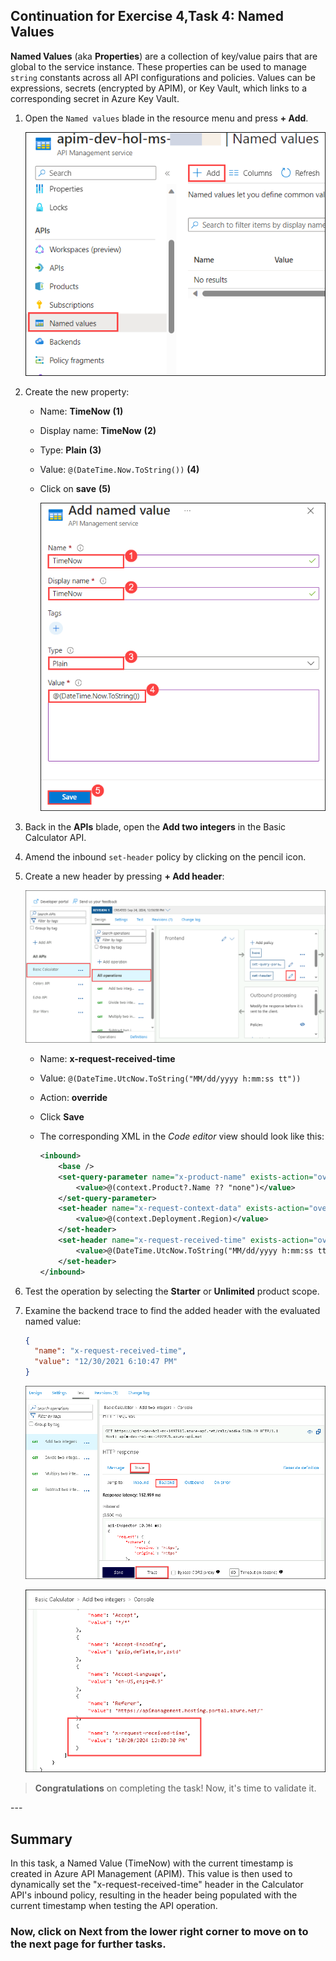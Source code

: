 ## Continuation for Exercise 4,Task 4: Named Values

**Named Values** (aka **Properties**) are a collection of key/value pairs that are global to the service instance. These properties can be used to manage `string` constants across all API configurations and policies. Values can be expressions, secrets (encrypted by APIM), or Key Vault, which links to a corresponding secret in Azure Key Vault.

1. Open the `Named values` blade in the resource menu and press **+ Add**.

      ![APIM Named Values](media/api-management.png)
  
1. Create the new property:
    - Name: **TimeNow** **(1)**
    - Display name: **TimeNow** **(2)**
    - Type: **Plain** **(3)**
    - Value: `@(DateTime.Now.ToString())` **(4)**
    - Click on **save** **(5)**

      ![APIM Named Values](media/add-name.png)

1. Back in the **APIs** blade, open the **Add two integers** in the Basic Calculator API. 
1. Amend the inbound `set-header` policy by clicking on the pencil icon.
1. Create a new header by pressing **+ Add header**:

      ![APIM Named Values](media/updt29.png)
  
    - Name: **x-request-received-time**
    - Value: `@(DateTime.UtcNow.ToString("MM/dd/yyyy h:mm:ss tt"))`
    - Action: **override**
    - Click **Save** 
    - The corresponding XML in the *Code editor* view should look like this: 

      ```xml    
      <inbound>
          <base />
          <set-query-parameter name="x-product-name" exists-action="override">
              <value>@(context.Product?.Name ?? "none")</value>
          </set-query-parameter>
          <set-header name="x-request-context-data" exists-action="override">
              <value>@(context.Deployment.Region)</value>
          </set-header>
          <set-header name="x-request-received-time" exists-action="override">
              <value>@(DateTime.UtcNow.ToString("MM/dd/yyyy h:mm:ss tt"))</value>
          </set-header>
      </inbound>
      ```

1. Test the operation by selecting the **Starter** or **Unlimited** product scope. 

1. Examine the backend trace to find the added header with the evaluated named value:

    ```json
    {
      "name": "x-request-received-time",
      "value": "12/30/2021 6:10:47 PM"
    }
    ```
   ![](./media/trace01.png)

   ![](./media/trace02.png)

> **Congratulations** on completing the task! Now, it's time to validate it.
<validation step="0b2d0949-fa33-4cd3-a097-c56bbc605dcc" />
---

## Summary
In this task, a Named Value (TimeNow) with the current timestamp is created in Azure API Management (APIM). This value is then used to dynamically set the "x-request-received-time" header in the Calculator API's inbound policy, resulting in the header being populated with the current timestamp when testing the API operation.

### Now, click on Next from the lower right corner to move on to the next page for further tasks.

